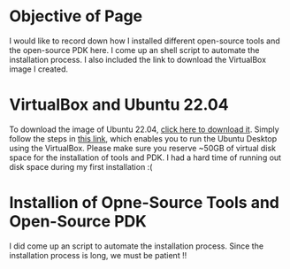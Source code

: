 # Objective of Page
I would like to record down how I installed different open-source tools and the open-source PDK here.
I come up an shell script to automate the installation process.  I also included the link to download the VirtualBox image I created.

# VirtualBox and Ubuntu 22.04
To download the image of Ubuntu 22.04, [click here to download it](https://ubuntu.com/download/desktop/thank-you?version=22.04&architecture=amd64).
Simply follow the steps in [this link](https://ubuntu.com/tutorials/how-to-run-ubuntu-desktop-on-a-virtual-machine-using-virtualbox#1-overview), which enables you to run the Ubuntu Desktop using the VirtualBox.
Please make sure you reserve ~50GB of virtual disk space for the installation of tools and PDK.  I had a hard time of running out disk space during my first installation :(

# Installion of Opne-Source Tools and Open-Source PDK
I did come up an script to automate the installation process.  Since the installation process is long, we must be patient !!



